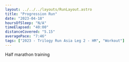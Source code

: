 ```yaml
---
layout: ../../../layouts/RunLayout.astro
title: "Progression Run"
date: "2023-04-18"
hoursOfSleep: "N/A"
timeElapsed: "40:00"
distanceCovered: "5.15"
averagePace: "7:46"
tags: ["2023 - Trilogy Run Asia Leg 2 - HM", "Workout"]
---
```


Half marathon training
